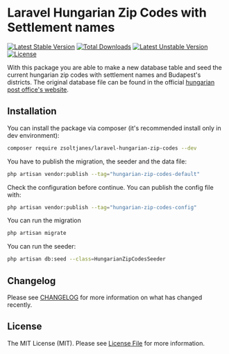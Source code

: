 # Laravel Hungarian Zip Codes with Settlement names
[![Latest Stable Version](http://poser.pugx.org/zsoltjanes/laravel-hungarian-zip-codes/v)](https://packagist.org/packages/zsoltjanes/laravel-hungarian-zip-codes) 
[![Total Downloads](http://poser.pugx.org/zsoltjanes/laravel-hungarian-zip-codes/downloads)](https://packagist.org/packages/zsoltjanes/laravel-hungarian-zip-codes) 
[![Latest Unstable Version](http://poser.pugx.org/zsoltjanes/laravel-hungarian-zip-codes/v/unstable)](https://packagist.org/packages/zsoltjanes/laravel-hungarian-zip-codes) 
[![License](http://poser.pugx.org/zsoltjanes/laravel-hungarian-zip-codes/license)](https://packagist.org/packages/zsoltjanes/laravel-hungarian-zip-codes) 

With this package you are able to make a new database table and seed the current hungarian zip codes with settlement names and Budapest's districts. The original database file can be found in the official [hungarian post office's website](https://www.posta.hu/szolgaltatasok/iranyitoszam-kereso).

## Installation

You can install the package via composer (it's recommended install only in dev environment):
```bash
composer require zsoltjanes/laravel-hungarian-zip-codes --dev
```
You have to publish the migration, the seeder and the data file:
```bash
php artisan vendor:publish --tag="hungarian-zip-codes-default"
```
Check the configuration before continue. You can publish the config file with:
```bash
php artisan vendor:publish --tag="hungarian-zip-codes-config"
```
You can run the migration
```bash
php artisan migrate
```
You can run the seeder:
```bash
php artisan db:seed --class=HungarianZipCodesSeeder
```

## Changelog

Please see [CHANGELOG](CHANGELOG.md) for more information on what has changed recently.

## License

The MIT License (MIT). Please see [License File](LICENSE.md) for more information.